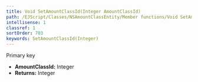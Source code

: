 ```yaml
---
title: Void SetAmountClassId(Integer AmountClassId)
path: /EJScript/Classes/NSAmountClassEntity/Member functions/Void SetAmountClassId(Integer p_0)
intellisense: 1
classref: 1
sortOrder: 703
keywords: SetAmountClassId(Integer)
---
```



Primary key



* **AmountClassId:** Integer
* **Returns:** Integer


